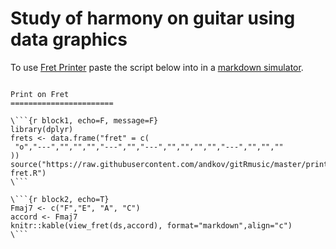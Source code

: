 Study of harmony on guitar using data graphics
===

To use [Fret Printer](https://github.com/andkov/gitRmusic/blob/master/print-fret.R) paste the script below into in a [markdown simulator](https://opencpu.ocpu.io/markdownapp/www/).

```

Print on Fret
=======================

\```{r block1, echo=F, message=F}
library(dplyr)
frets <- data.frame("fret" = c(
 "o","---","","","","---","","---","","","","","---","","",""
))
source("https://raw.githubusercontent.com/andkov/gitRmusic/master/print-fret.R")
\```

\```{r block2, echo=T}
Fmaj7 <- c("F","E", "A", "C")
accord <- Fmaj7
knitr::kable(view_fret(ds,accord), format="markdown",align="c")
\```


```

